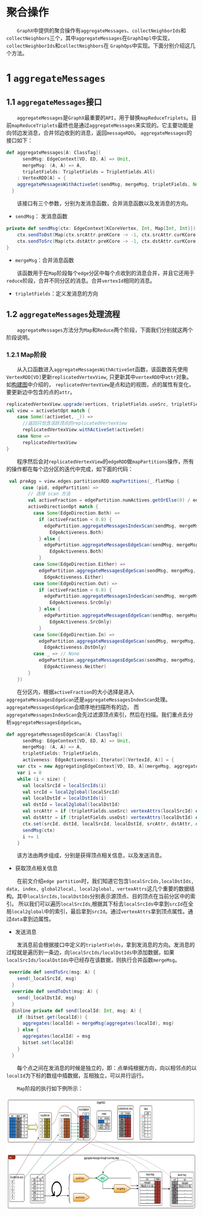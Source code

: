 # 聚合操作

&emsp;&emsp;`GraphX`中提供的聚合操作有`aggregateMessages`、`collectNeighborIds`和`collectNeighbors`三个，其中`aggregateMessages`在`GraphImpl`中实现，`collectNeighborIds`和`collectNeighbors`在
`GraphOps`中实现。下面分别介绍这几个方法。

# 1 `aggregateMessages`

## 1.1 `aggregateMessages`接口
&emsp;&emsp;`aggregateMessages`是`GraphX`最重要的`API`，用于替换`mapReduceTriplets`。目前`mapReduceTriplets`最终也是通过`aggregateMessages`来实现的。它主要功能是向邻边发消息，合并邻边收到的消息，返回`messageRDD`。
`aggregateMessages`的接口如下：

```scala
def aggregateMessages[A: ClassTag](
      sendMsg: EdgeContext[VD, ED, A] => Unit,
      mergeMsg: (A, A) => A,
      tripletFields: TripletFields = TripletFields.All)
    : VertexRDD[A] = {
    aggregateMessagesWithActiveSet(sendMsg, mergeMsg, tripletFields, None)
  }
```
&emsp;&emsp;该接口有三个参数，分别为发消息函数，合并消息函数以及发消息的方向。

- `sendMsg`： 发消息函数

```scala
private def sendMsg(ctx: EdgeContext[KCoreVertex, Int, Map[Int, Int]]): Unit = {
    ctx.sendToDst(Map(ctx.srcAttr.preKCore -> -1, ctx.srcAttr.curKCore -> 1))
    ctx.sendToSrc(Map(ctx.dstAttr.preKCore -> -1, ctx.dstAttr.curKCore -> 1))
}
```

- `mergeMsg`：合并消息函数

&emsp;&emsp;该函数用于在`Map`阶段每个`edge`分区中每个点收到的消息合并，并且它还用于`reduce`阶段，合并不同分区的消息。合并`vertexId`相同的消息。

- `tripletFields`：定义发消息的方向

## 1.2 `aggregateMessages`处理流程

&emsp;&emsp;`aggregateMessages`方法分为`Map`和`Reduce`两个阶段，下面我们分别就这两个阶段说明。

### 1.2.1 Map阶段

&emsp;&emsp;从入口函数进入`aggregateMessagesWithActiveSet`函数，该函数首先使用`VertexRDD[VD]`更新`replicatedVertexView`, 只更新其中`vertexRDD`中`attr`对象。如[构建图](../build-graph.md)中介绍的，
`replicatedVertexView`是点和边的视图，点的属性有变化，要更新边中包含的点的`attr`。

```scala
replicatedVertexView.upgrade(vertices, tripletFields.useSrc, tripletFields.useDst)
val view = activeSetOpt match {
    case Some((activeSet, _)) =>
      //返回只包含活跃顶点的replicatedVertexView
      replicatedVertexView.withActiveSet(activeSet)
    case None =>
      replicatedVertexView
}
```
&emsp;&emsp;程序然后会对`replicatedVertexView`的`edgeRDD`做`mapPartitions`操作，所有的操作都在每个边分区的迭代中完成，如下面的代码：

```scala
 val preAgg = view.edges.partitionsRDD.mapPartitions(_.flatMap {
      case (pid, edgePartition) =>
        // 选择 scan 方法
        val activeFraction = edgePartition.numActives.getOrElse(0) / edgePartition.indexSize.toFloat
        activeDirectionOpt match {
          case Some(EdgeDirection.Both) =>
            if (activeFraction < 0.8) {
              edgePartition.aggregateMessagesIndexScan(sendMsg, mergeMsg, tripletFields,
                EdgeActiveness.Both)
            } else {
              edgePartition.aggregateMessagesEdgeScan(sendMsg, mergeMsg, tripletFields,
                EdgeActiveness.Both)
            }
          case Some(EdgeDirection.Either) =>
            edgePartition.aggregateMessagesEdgeScan(sendMsg, mergeMsg, tripletFields,
              EdgeActiveness.Either)
          case Some(EdgeDirection.Out) =>
            if (activeFraction < 0.8) {
              edgePartition.aggregateMessagesIndexScan(sendMsg, mergeMsg, tripletFields,
                EdgeActiveness.SrcOnly)
            } else {
              edgePartition.aggregateMessagesEdgeScan(sendMsg, mergeMsg, tripletFields,
                EdgeActiveness.SrcOnly)
            }
          case Some(EdgeDirection.In) =>
            edgePartition.aggregateMessagesEdgeScan(sendMsg, mergeMsg, tripletFields,
              EdgeActiveness.DstOnly)
          case _ => // None
            edgePartition.aggregateMessagesEdgeScan(sendMsg, mergeMsg, tripletFields,
              EdgeActiveness.Neither)
        }
    })
```
&emsp;&emsp;在分区内，根据`activeFraction`的大小选择是进入`aggregateMessagesEdgeScan`还是`aggregateMessagesIndexScan`处理。`aggregateMessagesEdgeScan`会顺序地扫描所有的边，
而`aggregateMessagesIndexScan`会先过滤源顶点索引，然后在扫描。我们重点去分析`aggregateMessagesEdgeScan`。

```scala
def aggregateMessagesEdgeScan[A: ClassTag](
      sendMsg: EdgeContext[VD, ED, A] => Unit,
      mergeMsg: (A, A) => A,
      tripletFields: TripletFields,
      activeness: EdgeActiveness): Iterator[(VertexId, A)] = {
    var ctx = new AggregatingEdgeContext[VD, ED, A](mergeMsg, aggregates, bitset)
    var i = 0
    while (i < size) {
      val localSrcId = localSrcIds(i)
      val srcId = local2global(localSrcId)
      val localDstId = localDstIds(i)
      val dstId = local2global(localDstId)
      val srcAttr = if (tripletFields.useSrc) vertexAttrs(localSrcId) else null.asInstanceOf[VD]
      val dstAttr = if (tripletFields.useDst) vertexAttrs(localDstId) else null.asInstanceOf[VD]
      ctx.set(srcId, dstId, localSrcId, localDstId, srcAttr, dstAttr, data(i))
      sendMsg(ctx)
      i += 1
    }
```
&emsp;&emsp;该方法由两步组成，分别是获得顶点相关信息，以及发送消息。

- 获取顶点相关信息

&emsp;&emsp;在前文介绍`edge partition`时，我们知道它包含`localSrcIds,localDstIds, data, index, global2local, local2global, vertexAttrs`这几个重要的数据结构。其中`localSrcIds,localDstIds`分别表示源顶点、目的顶点在当前分区中的索引。
所以我们可以遍历`localSrcIds`,根据其下标去`localSrcIds`中拿到`srcId`在全局`local2global`中的索引，最后拿到`srcId`。通过`vertexAttrs`拿到顶点属性。通过`data`拿到边属性。

- 发送消息

&emsp;&emsp;发消息前会根据接口中定义的`tripletFields`，拿到发消息的方向。发消息的过程就是遍历到一条边，向`localSrcIds/localDstIds`中添加数据，如果`localSrcIds/localDstIds`中已经存在该数据，则执行合并函数`mergeMsg`。

```scala
 override def sendToSrc(msg: A) {
    send(_localSrcId, msg)
  }
  override def sendToDst(msg: A) {
    send(_localDstId, msg)
  }
  @inline private def send(localId: Int, msg: A) {
    if (bitset.get(localId)) {
      aggregates(localId) = mergeMsg(aggregates(localId), msg)
    } else {
      aggregates(localId) = msg
      bitset.set(localId)
    }
  }
```
&emsp;&emsp;每个点之间在发消息的时候是独立的，即：点单纯根据方向，向以相邻点的以`localId`为下标的数组中插数据，互相独立，可以并行运行。

&emsp;&emsp;`Map`阶段的执行如下例所示：

<div  align="center"><img src="../imgs/5.1.png" width = "900" height = "300" alt="graphx_aggmsg_map" align="center" /></div><br />

